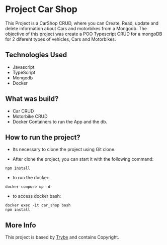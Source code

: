# Project Car Shop

This Project is a CarShop CRUD, where you can Create, Read, update and delete information about Cars and motorbikes from a Mongodb. The objective of this project was create a POO Typescript CRUD for a mongoDB for 2 diferent types of vehicles, Cars and Motorbikes. 


## Technologies Used

* Javascript
* TypeScript
* Mongodb
* Docker

## What was build?

* Car CRUD
* Motorbike CRUD
* Docker Containers to run the App and the db. 



## How to run the project?

* Its necessary to clone the project using Git clone.

* After clone the project, you can start it with the following command:
```
npm install
```
* to run the docker:
 ```
 docker-compose up -d
 ```
 * to access docker bash:
 ```
 docker exec -it car_shop bash
 npm install
 ```

 
 ## More Info
 This project is based by [Trybe](https://www.betrybe.com/) and contains Copyright.
